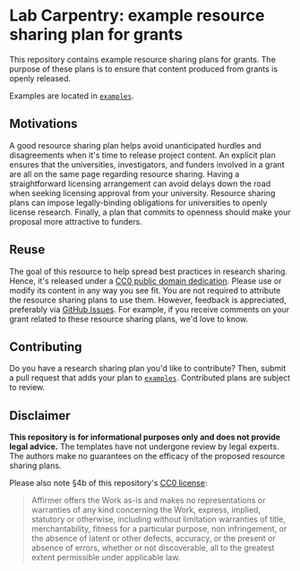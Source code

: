 # Lab Carpentry: example resource sharing plan for grants

This repository contains example resource sharing plans for grants.
The purpose of these plans is to ensure that content produced from grants is openly released.

Examples are located in [`examples`](examples).

## Motivations

A good resource sharing plan helps avoid unanticipated hurdles and disagreements when it's time to release project content.
An explicit plan ensures that the universities, investigators, and funders involved in a grant are all on the same page regarding resource sharing.
Having a straightforward licensing arrangement can avoid delays down the road when seeking licensing approval from your university.
Resource sharing plans can impose legally-binding obligations for universities to openly license research.
Finally, a plan that commits to openness should make your proposal more attractive to funders.

## Reuse

The goal of this resource to help spread best practices in research sharing.
Hence, it's released under a [CC0 public domain dedication](LICENSE.md).
Please use or modify its content in any way you see fit.
You are not required to attribute the resource sharing plans to use them.
However, feedback is appreciated, preferably via [GitHub Issues](https://github.com/lab-carpentry/blueprint-resourcesharing/issues).
For example, if you receive comments on your grant related to these resource sharing plans, we'd love to know.

## Contributing

Do you have a research sharing plan you'd like to contribute?
Then, submit a pull request that adds your plan to [`examples`](examples).
Contributed plans are subject to review.

## Disclaimer

**This repository is for informational purposes only and does not provide legal advice.**
The templates have not undergone review by legal experts.
The authors make no guarantees on the efficacy of the proposed resource sharing plans.

Please also note §4b of this repository's [CC0 license](LICENSE.md):

> Affirmer offers the Work as-is and makes no representations or warranties of any kind concerning the Work, express, implied, statutory or otherwise, including without limitation warranties of title, merchantability, fitness for a particular purpose, non infringement, or the absence of latent or other defects, accuracy, or the present or absence of errors, whether or not discoverable, all to the greatest extent permissible under applicable law.
